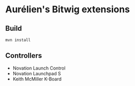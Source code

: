 # Aurélien's Bitwig extensions

## Build
```shell
mvn install
```


## Controllers
 * Novation Launch Control
 * Novation Launchpad S
 * Keith McMiller K-Board
 

